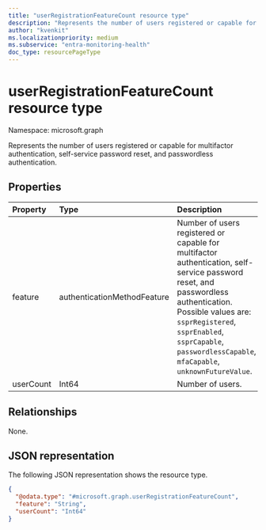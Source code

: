 ```yaml
---
title: "userRegistrationFeatureCount resource type"
description: "Represents the number of users registered or capable for multifactor authentication, self-service password reset, and passwordless authentication."
author: "kvenkit"
ms.localizationpriority: medium
ms.subservice: "entra-monitoring-health"
doc_type: resourcePageType
---
```


# userRegistrationFeatureCount resource type

Namespace: microsoft.graph

Represents the number of users registered or capable for multifactor authentication, self-service password reset, and passwordless authentication.

## Properties

|Property|Type|Description|
|:---|:---|:---|
|feature|authenticationMethodFeature|Number of users registered or capable for multifactor authentication, self-service password reset, and passwordless authentication. Possible values are: `ssprRegistered`, `ssprEnabled`, `ssprCapable`, `passwordlessCapable`, `mfaCapable`, `unknownFutureValue`.|
|userCount|Int64|Number of users.|

## Relationships

None.

## JSON representation

The following JSON representation shows the resource type.

<!-- {
  "blockType": "resource",
  "@odata.type": "microsoft.graph.userRegistrationFeatureCount"
}
-->
``` json
{
  "@odata.type": "#microsoft.graph.userRegistrationFeatureCount",
  "feature": "String",
  "userCount": "Int64"
}
```
